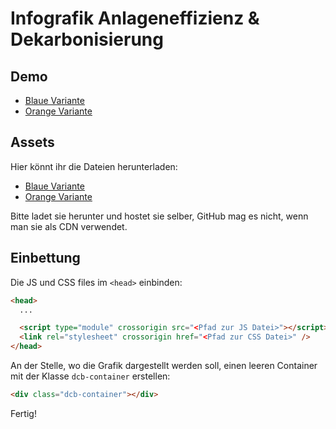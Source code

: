 # Infografik Anlageneffizienz & Dekarbonisierung

## Demo

- [Blaue Variante](/demo-blue.html)
- [Orange Variante](/demo-orange.html)

## Assets

Hier könnt ihr die Dateien herunterladen:

- [Blaue Variante](https://github.com/mayaherbst/decarb-efficiency-svg-demo/tree/main/blue)
- [Orange Variante](https://github.com/mayaherbst/decarb-efficiency-svg-demo/tree/main/orange)

Bitte ladet sie herunter und hostet sie selber, GitHub mag es nicht, wenn man sie als CDN verwendet.

## Einbettung

Die JS und CSS files im `<head>` einbinden:

```html
<head>
  ...

  <script type="module" crossorigin src="<Pfad zur JS Datei>"></script>
  <link rel="stylesheet" crossorigin href="<Pfad zur CSS Datei>" />
</head>
```

An der Stelle, wo die Grafik dargestellt werden soll, einen leeren Container mit der Klasse `dcb-container` erstellen:

```html
<div class="dcb-container"></div>
```

Fertig!
